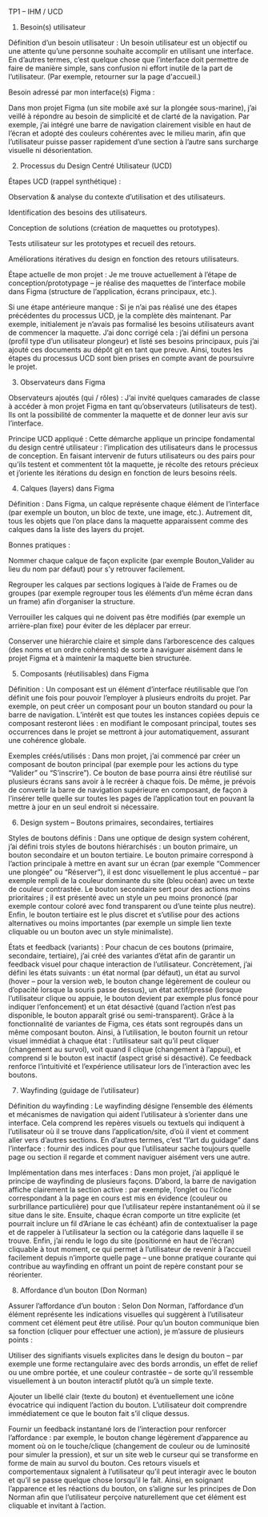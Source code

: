 TP1 – IHM / UCD

1) Besoin(s) utilisateur

Définition d’un besoin utilisateur :
Un besoin utilisateur est un objectif ou une attente qu’une personne souhaite accomplir en utilisant une interface. En d’autres termes, c’est quelque chose que l’interface doit permettre de faire de manière simple, sans confusion ni effort inutile de la part de l’utilisateur. (Par exemple, retourner sur la page d'accueil.)

Besoin adressé par mon interface(s) Figma :

Dans mon projet Figma (un site mobile axé sur la plongée sous-marine), j’ai veillé à répondre au besoin de simplicité et de clarté de la navigation. Par exemple, j’ai intégré une barre de navigation clairement visible en haut de l’écran et adopté des couleurs cohérentes avec le milieu marin, afin que l’utilisateur puisse passer rapidement d’une section à l’autre sans surcharge visuelle ni désorientation.

2) Processus du Design Centré Utilisateur (UCD)

Étapes UCD (rappel synthétique) :

Observation & analyse du contexte d’utilisation et des utilisateurs.

Identification des besoins des utilisateurs.

Conception de solutions (création de maquettes ou prototypes).

Tests utilisateur sur les prototypes et recueil des retours.

Améliorations itératives du design en fonction des retours utilisateurs.

Étape actuelle de mon projet :
Je me trouve actuellement à l’étape de conception/prototypage – je réalise des maquettes de l’interface mobile dans Figma (structure de l’application, écrans principaux, etc.).

Si une étape antérieure manque :
Si je n’ai pas réalisé une des étapes précédentes du processus UCD, je la complète dès maintenant. Par exemple, initialement je n’avais pas formalisé les besoins utilisateurs avant de commencer la maquette. J’ai donc corrigé cela : j’ai défini un persona (profil type d’un utilisateur plongeur) et listé ses besoins principaux, puis j’ai ajouté ces documents au dépôt git en tant que preuve. Ainsi, toutes les étapes du processus UCD sont bien prises en compte avant de poursuivre le projet.

3) Observateurs dans Figma

Observateurs ajoutés (qui / rôles) :
J’ai invité quelques camarades de classe à accéder à mon projet Figma en tant qu’observateurs (utilisateurs de test). Ils ont la possibilité de commenter la maquette et de donner leur avis sur l’interface.

Principe UCD appliqué :
Cette démarche applique un principe fondamental du design centré utilisateur : l’implication des utilisateurs dans le processus de conception. En faisant intervenir de futurs utilisateurs ou des pairs pour qu’ils testent et commentent tôt la maquette, je récolte des retours précieux et j’oriente les itérations du design en fonction de leurs besoins réels.

4) Calques (layers) dans Figma

Définition :
Dans Figma, un calque représente chaque élément de l’interface (par exemple un bouton, un bloc de texte, une image, etc.). Autrement dit, tous les objets que l’on place dans la maquette apparaissent comme des calques dans la liste des layers du projet.

Bonnes pratiques :

Nommer chaque calque de façon explicite (par exemple Bouton_Valider au lieu du nom par défaut) pour s’y retrouver facilement.

Regrouper les calques par sections logiques à l’aide de Frames ou de groupes (par exemple regrouper tous les éléments d’un même écran dans un frame) afin d’organiser la structure.

Verrouiller les calques qui ne doivent pas être modifiés (par exemple un arrière-plan fixe) pour éviter de les déplacer par erreur.

Conserver une hiérarchie claire et simple dans l’arborescence des calques (des noms et un ordre cohérents) de sorte à naviguer aisément dans le projet Figma et à maintenir la maquette bien structurée.

5) Composants (réutilisables) dans Figma

Définition :
Un composant est un élément d’interface réutilisable que l’on définit une fois pour pouvoir l’employer à plusieurs endroits du projet. Par exemple, on peut créer un composant pour un bouton standard ou pour la barre de navigation. L’intérêt est que toutes les instances copiées depuis ce composant resteront liées : en modifiant le composant principal, toutes ses occurrences dans le projet se mettront à jour automatiquement, assurant une cohérence globale.

Exemples créés/utilisés :
Dans mon projet, j’ai commencé par créer un composant de bouton principal (par exemple pour les actions du type “Valider” ou “S’inscrire”). Ce bouton de base pourra ainsi être réutilisé sur plusieurs écrans sans avoir à le recréer à chaque fois. De même, je prévois de convertir la barre de navigation supérieure en composant, de façon à l’insérer telle quelle sur toutes les pages de l’application tout en pouvant la mettre à jour en un seul endroit si nécessaire.

6) Design system – Boutons primaires, secondaires, tertiaires

Styles de boutons définis :
Dans une optique de design system cohérent, j’ai défini trois styles de boutons hiérarchisés : un bouton primaire, un bouton secondaire et un bouton tertiaire. Le bouton primaire correspond à l’action principale à mettre en avant sur un écran (par exemple “Commencer une plongée” ou “Réserver”), il est donc visuellement le plus accentué – par exemple rempli de la couleur dominante du site (bleu océan) avec un texte de couleur contrastée. Le bouton secondaire sert pour des actions moins prioritaires ; il est présenté avec un style un peu moins prononcé (par exemple contour coloré avec fond transparent ou d’une teinte plus neutre). Enfin, le bouton tertiaire est le plus discret et s’utilise pour des actions alternatives ou moins importantes (par exemple un simple lien texte cliquable ou un bouton avec un style minimaliste).

États et feedback (variants) :
Pour chacun de ces boutons (primaire, secondaire, tertiaire), j’ai créé des variantes d’état afin de garantir un feedback visuel pour chaque interaction de l’utilisateur. Concrètement, j’ai défini les états suivants : un état normal (par défaut), un état au survol (hover – pour la version web, le bouton change légèrement de couleur ou d’opacité lorsque la souris passe dessus), un état actif/pressé (lorsque l’utilisateur clique ou appuie, le bouton devient par exemple plus foncé pour indiquer l’enfoncement) et un état désactivé (quand l’action n’est pas disponible, le bouton apparaît grisé ou semi-transparent). Grâce à la fonctionnalité de variantes de Figma, ces états sont regroupés dans un même composant bouton. Ainsi, à l’utilisation, le bouton fournit un retour visuel immédiat à chaque état : l’utilisateur sait qu’il peut cliquer (changement au survol), voit quand il clique (changement à l’appui), et comprend si le bouton est inactif (aspect grisé si désactivé). Ce feedback renforce l’intuitivité et l’expérience utilisateur lors de l’interaction avec les boutons.

7) Wayfinding (guidage de l’utilisateur)

Définition du wayfinding :
Le wayfinding désigne l’ensemble des éléments et mécanismes de navigation qui aident l’utilisateur à s’orienter dans une interface. Cela comprend les repères visuels ou textuels qui indiquent à l’utilisateur où il se trouve dans l’application/site, d’où il vient et comment aller vers d’autres sections. En d’autres termes, c’est “l’art du guidage” dans l’interface : fournir des indices pour que l’utilisateur sache toujours quelle page ou section il regarde et comment naviguer aisément vers une autre.

Implémentation dans mes interfaces :
Dans mon projet, j’ai appliqué le principe de wayfinding de plusieurs façons. D’abord, la barre de navigation affiche clairement la section active : par exemple, l’onglet ou l’icône correspondant à la page en cours est mis en évidence (couleur ou surbrillance particulière) pour que l’utilisateur repère instantanément où il se situe dans le site. Ensuite, chaque écran comporte un titre explicite (et pourrait inclure un fil d’Ariane le cas échéant) afin de contextualiser la page et de rappeler à l’utilisateur la section ou la catégorie dans laquelle il se trouve. Enfin, j’ai rendu le logo du site (positionné en haut de l’écran) cliquable à tout moment, ce qui permet à l’utilisateur de revenir à l’accueil facilement depuis n’importe quelle page – une bonne pratique courante qui contribue au wayfinding en offrant un point de repère constant pour se réorienter.

8) Affordance d’un bouton (Don Norman)

Assurer l’affordance d’un bouton :
Selon Don Norman, l’affordance d’un élément représente les indications visuelles qui suggèrent à l’utilisateur comment cet élément peut être utilisé. Pour qu’un bouton communique bien sa fonction (cliquer pour effectuer une action), je m’assure de plusieurs points :

Utiliser des signifiants visuels explicites dans le design du bouton – par exemple une forme rectangulaire avec des bords arrondis, un effet de relief ou une ombre portée, et une couleur contrastée – de sorte qu’il ressemble visuellement à un bouton interactif plutôt qu’à un simple texte.

Ajouter un libellé clair (texte du bouton) et éventuellement une icône évocatrice qui indiquent l’action du bouton. L’utilisateur doit comprendre immédiatement ce que le bouton fait s’il clique dessus.

Fournir un feedback instantané lors de l’interaction pour renforcer l’affordance : par exemple, le bouton change légèrement d’apparence au moment où on le touche/clique (changement de couleur ou de luminosité pour simuler la pression), et sur un site web le curseur qui se transforme en forme de main au survol du bouton. Ces retours visuels et comportementaux signalent à l’utilisateur qu’il peut interagir avec le bouton et qu’il se passe quelque chose lorsqu’il le fait. Ainsi, en soignant l’apparence et les réactions du bouton, on s’aligne sur les principes de Don Norman afin que l’utilisateur perçoive naturellement que cet élément est cliquable et invitant à l’action.